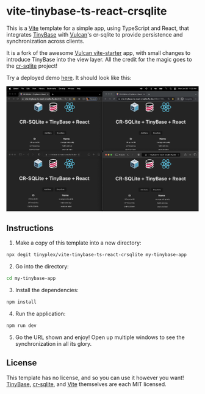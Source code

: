 # vite-tinybase-ts-react-crsqlite

This is a [Vite](https://vitejs.dev/) template for a simple app, using TypeScript and React, that
integrates [TinyBase](https://tinybase.org/) with [Vulcan](https://github.com/vlcn-io)'s cr-sqlite to provide persistence and synchronization
across clients.

It is a fork of the awesome [Vulcan
vite-starter](https://github.com/vlcn-io/vite-starter) app, with small changes
to introduce TinyBase into the view layer. All the credit for the magic goes to
the [cr-sqlite](https://github.com/vlcn-io/cr-sqlite) project!

Try a deployed demo
[here](https://vite-tinybase-ts-react-crsqlite.fly.dev).
It should look like this:

![A four-way sync between browsers](fourway.png)

## Instructions

1. Make a copy of this template into a new directory:

```sh
npx degit tinyplex/vite-tinybase-ts-react-crsqlite my-tinybase-app
```

2. Go into the directory:

```sh
cd my-tinybase-app
```

3. Install the dependencies:

```sh
npm install
```

4. Run the application:

```sh
npm run dev
```

5. Go the URL shown and enjoy! Open up multiple windows to see the
   synchronization in all its glory.

## License

This template has no license, and so you can use it however you want!
[TinyBase](https://github.com/tinyplex/tinybase/blob/main/LICENSE),
[cr-sqlite](https://github.com/vlcn-io/cr-sqlite/blob/main/LICENSE), and
[Vite](https://github.com/vitejs/vite/blob/main/LICENSE) themselves are each MIT
licensed.
